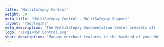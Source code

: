 ```yaml
---
title: 'MultiSafepay Control'
weight: 30
meta_title: "MultiSafepay Control - MultiSafepay Support"
layout: 'faqplugins'
meta_description: "The MultiSafepay Documentation Center presents all relevant information about our Plugins and API. You can also find support pages for Payment Methods, Tools and General Questions as well as the contact details of our Support and Integration Teams."
logo: '/svgs/MSP Control.svg'
short_description: 'Manage merchant features in the backend of your MultiSafepay Control.'
---
```

